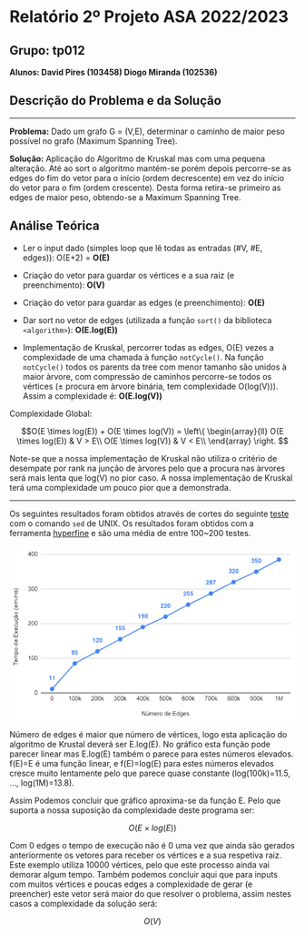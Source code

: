 # Relatório 2º Projeto ASA 2022/2023 

## Grupo: tp012

**Alunos: David Pires (103458) Diogo Miranda (102536)**

## Descrição do Problema e da Solução

***

**Problema:** Dado um grafo G = (V,E), determinar o caminho de maior peso possível no grafo (Maximum Spanning Tree).

**Solução:** Aplicação do Algoritmo de Kruskal mas com uma pequena alteração. Até ao sort o algoritmo mantém-se porém depois percorre-se as edges do fim do vetor para o início (ordem decrescente) em vez do início do vetor para o fim (ordem crescente). Desta forma retira-se primeiro as edges de maior peso, obtendo-se a Maximum Spanning Tree.


## Análise Teórica

- Ler o input dado (simples loop que lê todas as entradas (#V, #E, edges)): O(E+2) = **O(E)**

- Criação do vetor para guardar os vértices e a sua raiz (e preenchimento): **O(V)**

- Criação do vetor para guardar as edges (e preenchimento): **O(E)**

- Dar sort no vetor de edges (utilizada a função `sort()` da biblioteca `<algorithm>`): **O(E.log(E))**

- Implementação de Kruskal, percorrer todas as edges, O(E) vezes a complexidade de uma chamada à função `notCycle()`. Na função `notCycle()` todos os parents da tree com menor tamanho são unidos à maior àrvore, com compressão de caminhos percorre-se todos os vértices (± procura em àrvore binária, tem complexidade O(log(V))). Assim a complexidade é: **O(E.log(V))**

Complexidade Global:

$$O(E \times log(E)) + O(E \times log(V)) = 
\left\{
\begin{array}{ll}
      O(E \times log(E)) & V > E\\
      O(E \times log(V)) & V < E\\
\end{array} 
\right.
$$

Note-se que a nossa implementação de Kruskal não utiliza o critério de desempate por rank na junção de àrvores pelo que a procura nas àrvores será mais lenta que log(V) no pior caso. A nossa implementação de Kruskal terá uma complexidade um pouco pior que a demonstrada.

***

Os seguintes resultados foram obtidos através de cortes do seguinte [teste](https://github.com/Dacops/ASA/blob/main/Projeto2/input.txt) com o comando `sed` de UNIX. Os resultados foram obtidos com a ferramenta [hyperfine](https://github.com/sharkdp/hyperfine) e são uma média de entre 100~200 testes.

![](./Resources/Kruskal.png)

Número de edges é maior que número de vértices, logo esta aplicação do algoritmo de Krustal deverá ser E.log(E). No gráfico esta função pode parecer linear mas E.log(E) também o parece para estes números elevados. f(E)=E é uma função linear, e f(E)=log(E) para estes números elevados cresce muito lentamente pelo que parece quase constante (log(100k)=11.5, ..., log(1M)=13.8).

Assim Podemos concluir que gráfico aproxima-se da função E. Pelo que suporta a nossa suposição da complexidade deste programa ser:

$$O(E \times log(E))$$

Com 0 edges o tempo de execução não é 0 uma vez que ainda são gerados anteriormente os vetores para receber os vértices e a sua respetiva raiz. Este exemplo utiliza 10000 vértices, pelo que este processo ainda vai demorar algum tempo. Também podemos concluir aqui que para inputs com muitos vértices e poucas edges a complexidade de gerar (e preencher) este vetor será maior do que resolver o problema, assim nestes casos a complexidade da solução será: 

$$O(V)$$
